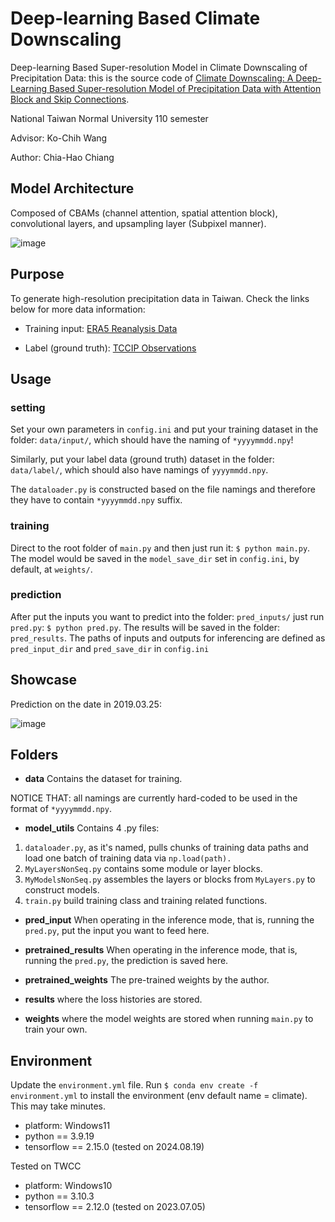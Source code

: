# Deep-learning Based Climate Downscaling
Deep-learning Based Super-resolution Model in Climate Downscaling of Precipitation Data: this is the source code of [Climate Downscaling: A Deep-Learning Based Super-resolution Model of Precipitation Data with Attention Block and Skip Connections](https://arxiv.org/abs/2403.17847).

National Taiwan Normal University 110 semester

Advisor: Ko-Chih Wang

Author: Chia-Hao Chiang

## Model Architecture
Composed of CBAMs (channel attention, spatial attention block), convolutional layers, and upsampling layer (Subpixel manner).

![image](model_arch.PNG)

## Purpose
To generate high-resolution precipitation data in Taiwan. Check the links below for more data information:

- Training input: [ERA5 Reanalysis Data](https://cds.climate.copernicus.eu/cdsapp#!/dataset/reanalysis-era5-single-levels?tab=overview)

- Label (ground truth): [TCCIP Observations](https://tccip.ncdr.nat.gov.tw/ds_03.aspx)


## Usage
### setting
Set your own parameters in `config.ini` and put your training dataset in the folder: `data/input/`, which should have the naming of `*yyyymmdd.npy`!

Similarly, put your label data (ground truth) dataset in the folder: `data/label/`, which should also have namings of `yyyymmdd.npy`.

The `dataloader.py` is constructed based on the file namings and therefore they have to contain `*yyyymmdd.npy` suffix.

### training
Direct to the root folder of `main.py` and then just run it: `$ python main.py`. 
The model would be saved in the `model_save_dir` set in `config.ini`, by default, at `weights/`.

### prediction
After put the inputs you want to predict into the folder: `pred_inputs/`
just run `pred.py`: `$ python pred.py`. The results will be saved in the folder: `pred_results`.
The paths of inputs and outputs for inferencing are defined as `pred_input_dir` and `pred_save_dir` in `config.ini`

## Showcase
Prediction on the date in 2019.03.25:

![image](Example_20190325.png)



## Folders

- **data**
Contains the dataset for training.

NOTICE THAT: all namings are currently hard-coded to be used in the format of `*yyyymmdd.npy`.

- **model_utils**
Contains 4 .py files:
1. `dataloader.py`, as it's named, pulls chunks of training data paths and load one batch of training data via `np.load(path).` 
2. `MyLayersNonSeq.py` contains some module or layer blocks.
3. `MyModelsNonSeq.py` assembles the layers or blocks from `MyLayers.py` to construct models.
4. `train.py` build training class and training related functions.

- **pred_input**
When operating in the inference mode, that is, running the `pred.py`, put the input you want to feed here.

- **pretrained_results**
When operating in the inference mode, that is, running the `pred.py`, the prediction is saved here.

- **pretrained_weights**
The pre-trained weights by the author.

- **results**
where the loss histories are stored.

- **weights**
where the model weights are stored when running `main.py` to train your own.

## Environment
Update the `environment.yml` file. Run `$ conda env create -f environment.yml` to install the environment (env default name = climate). This may take minutes.

- platform: Windows11
- python == 3.9.19
- tensorflow == 2.15.0
(tested on 2024.08.19)

Tested on TWCC
- platform: Windows10
- python == 3.10.3
- tensorflow == 2.12.0
(tested on 2023.07.05)
